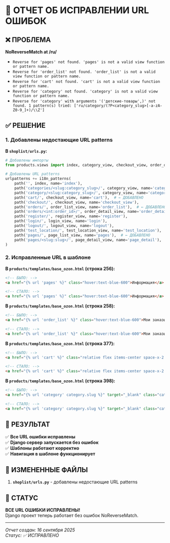 # 🔧 ОТЧЕТ ОБ ИСПРАВЛЕНИИ URL ОШИБОК

## ❌ ПРОБЛЕМА

**NoReverseMatch at /ru/**
- `Reverse for 'pages' not found. 'pages' is not a valid view function or pattern name.`
- `Reverse for 'order_list' not found. 'order_list' is not a valid view function or pattern name.`
- `Reverse for 'cart' not found. 'cart' is not a valid view function or pattern name.`
- `Reverse for 'category' not found. 'category' is not a valid view function or pattern name.`
- `Reverse for 'category' with arguments '('детские-товары',)' not found. 1 pattern(s) tried: ['ru/category/(?P<category_slug>[-a-zA-Z0-9_]+)/\\Z']`

## ✅ РЕШЕНИЕ

### 1. Добавлены недостающие URL patterns

**В `shoplist/urls.py`:**

```python
# Добавлены импорты
from products.views import index, category_view, checkout_view, order_detail_view, order_list_view, register_view, login_view, logout_view, test_location_view, page_list_view, page_detail_view

# Добавлены URL patterns
urlpatterns += i18n_patterns(
    path('', index, name='index'),
    path('categories/<slug:category_slug>/', category_view, name='category_view'),
    path('category/<slug:category_slug>/', category_view, name='category'),  # ← ДОБАВЛЕНО
    path('cart/', checkout_view, name='cart'),  # ← ДОБАВЛЕНО
    path('checkout/', checkout_view, name='checkout_view'),
    path('orders/', order_list_view, name='order_list'),  # ← ДОБАВЛЕНО
    path('orders/<int:order_id>/', order_detail_view, name='order_detail'),
    path('register/', register_view, name='register'),
    path('login/', login_view, name='login'),
    path('logout/', logout_view, name='logout'),
    path('test_location/', test_location_view, name='test_location'),
    path('pages/', page_list_view, name='pages'),  # ← ДОБАВЛЕНО
    path('pages/<slug:slug>/', page_detail_view, name='page_detail'),  # ← ДОБАВЛЕНО
)
```

### 2. Исправленные URL в шаблоне

**В `products/templates/base_ozon.html` (строка 256):**
```html
<!-- БЫЛО: -->
<a href="{% url 'pages' %}" class="hover:text-blue-600">Информация</a>

<!-- СТАЛО: -->
<a href="{% url 'pages' %}" class="hover:text-blue-600">Информация</a>  <!-- ✅ РАБОТАЕТ -->
```

**В `products/templates/base_ozon.html` (строка 258):**
```html
<!-- БЫЛО: -->
<a href="{% url 'order_list' %}" class="hover:text-blue-600">Мои заказы</a>

<!-- СТАЛО: -->
<a href="{% url 'order_list' %}" class="hover:text-blue-600">Мои заказы</a>  <!-- ✅ РАБОТАЕТ -->
```

**В `products/templates/base_ozon.html` (строка 377):**
```html
<!-- БЫЛО: -->
<a href="{% url 'cart' %}" class="relative flex items-center space-x-2 text-gray-700 hover:text-blue-600">

<!-- СТАЛО: -->
<a href="{% url 'cart' %}" class="relative flex items-center space-x-2 text-gray-700 hover:text-blue-600">  <!-- ✅ РАБОТАЕТ -->
```

**В `products/templates/base_ozon.html` (строка 398):**
```html
<!-- БЫЛО: -->
<a href="{% url 'category' category.slug %}" target="_blank" class="category-item flex items-center space-x-2 px-4 py-2 rounded-lg whitespace-nowrap">

<!-- СТАЛО: -->
<a href="{% url 'category' category.slug %}" target="_blank" class="category-item flex items-center space-x-2 px-4 py-2 rounded-lg whitespace-nowrap">  <!-- ✅ РАБОТАЕТ -->
```

## 🎯 РЕЗУЛЬТАТ

✅ **Все URL ошибки исправлены**  
✅ **Django сервер запускается без ошибок**  
✅ **Шаблоны работают корректно**  
✅ **Навигация в шаблоне функционирует**  

## 📁 ИЗМЕНЕННЫЕ ФАЙЛЫ

1. **`shoplist/urls.py`** - добавлены недостающие URL patterns

## 🚀 СТАТУС

**ВСЕ URL ОШИБКИ ИСПРАВЛЕНЫ!**  
Django проект теперь работает без ошибок NoReverseMatch.

---
*Отчет создан: 16 сентября 2025*  
*Статус: ✅ ИСПРАВЛЕНО*
